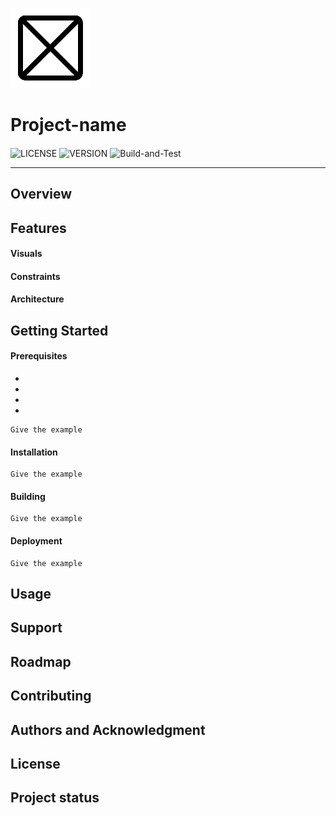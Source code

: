 ![icon](icon.png)
# Project-name
<!--Choose a self-explaining name for your project.-->

#### <!--Badges-->

<!--On some READMEs, you may see small images that convey metadata, such as whether or not all the tests are passing for the project. You can use [Shields](http://shields.io/) to add some to your README. Many services also have instructions for adding a badge.-->

![LICENSE](https://img.shields.io/github/license/andreykarinskiy/CS-Template-Repository)
![VERSION](https://img.shields.io/github/v/release/andreykarinskiy/CS-Template-Repository?include_prereleases)
![Build-and-Test](https://github.com/andreykarinskiy/CS-Template-Repository/workflows/Build-and-Test/badge.svg?branch=master)

------



## Overview

<!--Let people know what your project can do specifically. Provide context and add a link to any reference visitors might be unfamiliar with. A list of **Features** or a **Background** subsection can also be added here. If there are alternatives to your project, this is a good place to list differentiating factors.-->



## Features

####  Visuals

<!--Depending on what you are making, it can be a good idea to include screenshots or even a video (you'll frequently see GIFs rather than actual videos). Tools like ttygif can help, but check out Asciinema for a more sophisticated method.-->

#### Constraints

<!--Enumeration of all non-functional requirements and restrictions directly related to the installation and launch of the product.-->

#### Architecture

<!--Description of the product architecture in accordance with one of the documentation templates. A brief overview of the basic architectural ideas is recommended. It is also highly recommended to present these ideas graphically in the form of uml-diagrams.-->



## Getting Started

<!--These instructions will get you a copy of the project up and running on your local machine for development and testing purposes. See deployment for notes on how to deploy the project on a live system.-->

<!--Within a particular ecosystem, there may be a common way of installing things, such as using Yarn, NuGet, or Homebrew. However, consider the possibility that whoever is reading your README is a novice and would like more guidance. Listing specific steps helps remove ambiguity and gets people to using your project as quickly as possible. If it only runs in a specific context like a particular programming language version or operating system or has dependencies that have to be installed manually, also add a **Requirements** subsection.-->



#### Prerequisites

<!--What things you need to install the software and how to install them-->

- <!--One-->
- <!--Two-->
- <!--Three-->
- <!--Four-->

```
Give the example
```



#### Installation

<!--A step by step series of examples that tell you how to get a development env running-->

<!--Say what the step will be-->

```
Give the example
```



#### Building

<!--A description of the steps that should be taken to locally build the project. There should also be a description of how to configure the software environment, run unit tests, code quality analyzers, and so on.-->

```
Give the example
```



#### Deployment

<!--Add additional notes about how to deploy this on a live system.-->

```
Give the example
```



## Usage

<!--Use examples liberally, and show the expected output if you can. It's helpful to have inline the smallest example of usage that you can demonstrate, while providing links to more sophisticated examples if they are too long to reasonably include in the README.-->



## Support

<!--Tell people where they can go to for help. It can be any combination of an issue tracker, a chat room, an email address, etc.-->



## Roadmap

<!--If you have ideas for releases in the future, it is a good idea to list them in the README.-->



## Contributing

<!--State if you are open to contributions and what your requirements are for accepting them.-->

<!--For people who want to make changes to your project, it's helpful to have some documentation on how to get started. Perhaps there is a script that they should run or some environment variables that they need to set. Make these steps explicit. These instructions could also be useful to your future self.-->

<!--You can also document commands to lint the code or run tests. These steps help to ensure high code quality and reduce the likelihood that the changes inadvertently break something. Having instructions for running tests is especially helpful if it requires external setup, such as starting a Selenium server for testing in a browser.-->



## Authors and Acknowledgment

<!--Show your appreciation to those who have contributed to the project.-->



## License

<!--For open source projects, say how it is licensed.-->



## Project status

<!--If you have run out of energy or time for your project, put a note at the top of the README saying that development has slowed down or stopped completely. Someone may choose to fork your project or volunteer to step in as a maintainer or owner, allowing your project to keep going. You can also make an explicit request for maintainers.-->
